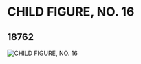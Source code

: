 # CHILD FIGURE, NO. 16
## 18762
![CHILD FIGURE, NO. 16](https://lc-www-live-s.legocdn.com/media/bricks/5/2/6174731.jpg)